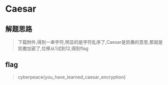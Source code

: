 # Caesar

## 解题思路

> 下载附件,得到一串字符,明显的是字符乱序了,Caesar是凯撒的意思,那就是凯撒加密了,位移从1试到12,得到flag

## flag

> cyberpeace{you_have_learned_caesar_encryption}

